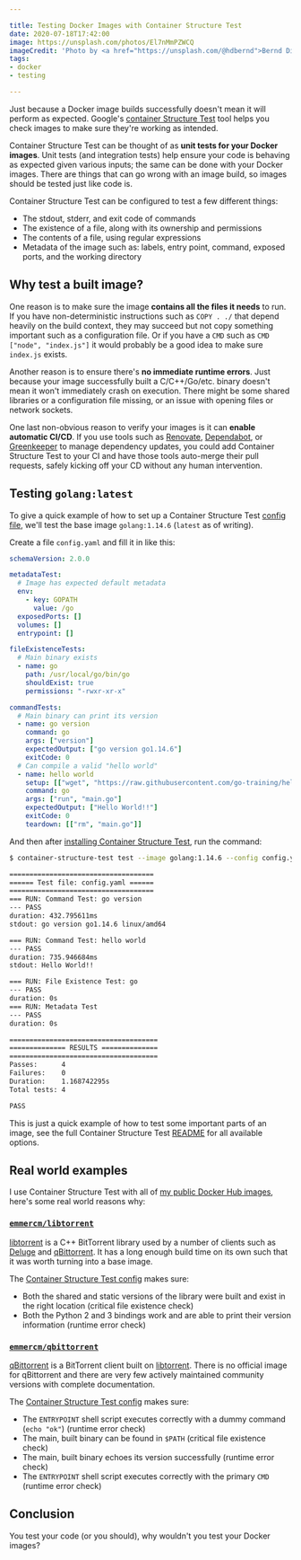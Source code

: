 ```yaml
---

title: Testing Docker Images with Container Structure Test
date: 2020-07-18T17:42:00
image: https://unsplash.com/photos/El7nMmPZWCQ
imageCredit: 'Photo by <a href="https://unsplash.com/@hdbernd">Bernd Dittrich</a> on <a href="https://unsplash.com/photos/El7nMmPZWCQ">Unsplash</a>'
tags:
- docker
- testing

---
```


Just because a Docker image builds successfully doesn't mean it will perform as expected. Google's [container Structure Test](https://github.com/GoogleContainerTools/container-structure-test) tool helps you check images to make sure they're working as intended.

Container Structure Test can be thought of as **unit tests for your Docker images**. Unit tests (and integration tests) help ensure your code is behaving as expected given various inputs; the same can be done with your Docker images. There are things that can go wrong with an image build, so images should be tested just like code is.

Container Structure Test can be configured to test a few different things:

- The stdout, stderr, and exit code of commands
- The existence of a file, along with its ownership and permissions
- The contents of a file, using regular expressions
- Metadata of the image such as: labels, entry point, command, exposed ports, and the working directory

## Why test a built image?

One reason is to make sure the image **contains all the files it needs** to run. If you have non-deterministic instructions such as `COPY . ./` that depend heavily on the build context, they may succeed but not copy something important such as a configuration file. Or if you have a `CMD` such as `CMD ["node", "index.js"]` it would probably be a good idea to make sure `index.js` exists.

Another reason is to ensure there's **no immediate runtime errors**. Just because your image successfully built a C/C++/Go/etc. binary doesn't mean it won't immediately crash on execution. There might be some shared libraries or a configuration file missing, or an issue with opening files or network sockets.

One last non-obvious reason to verify your images is it can **enable automatic CI/CD**. If you use tools such as [Renovate](https://renovate.whitesourcesoftware.com/), [Dependabot](https://dependabot.com/), or [Greenkeeper](https://greenkeeper.io/) to manage dependency updates, you could add Container Structure Test to your CI and have those tools auto-merge their pull requests, safely kicking off your CD without any human intervention.

## Testing `golang:latest`

To give a quick example of how to set up a Container Structure Test [config file](https://github.com/GoogleContainerTools/container-structure-test#setup), we'll test the base image `golang:1.14.6` (`latest` as of writing).

Create a file `config.yaml` and fill it in like this:

```yaml
schemaVersion: 2.0.0

metadataTest:
  # Image has expected default metadata
  env:
    - key: GOPATH
      value: /go
  exposedPorts: []
  volumes: []
  entrypoint: []

fileExistenceTests:
  # Main binary exists
  - name: go
    path: /usr/local/go/bin/go
    shouldExist: true
    permissions: "-rwxr-xr-x"

commandTests:
  # Main binary can print its version
  - name: go version
    command: go
    args: ["version"]
    expectedOutput: ["go version go1.14.6"]
    exitCode: 0
  # Can compile a valid "hello world"
  - name: hello world
    setup: [["wget", "https://raw.githubusercontent.com/go-training/helloworld/master/main.go"]]
    command: go
    args: ["run", "main.go"]
    expectedOutput: ["Hello World!!"]
    exitCode: 0
    teardown: [["rm", "main.go"]]
```

And then after [installing Container Structure Test](https://github.com/GoogleContainerTools/container-structure-test#installation), run the command:

```bash
$ container-structure-test test --image golang:1.14.6 --config config.yaml

====================================
====== Test file: config.yaml ======
====================================
=== RUN: Command Test: go version
--- PASS
duration: 432.795611ms
stdout: go version go1.14.6 linux/amd64

=== RUN: Command Test: hello world
--- PASS
duration: 735.946684ms
stdout: Hello World!!

=== RUN: File Existence Test: go
--- PASS
duration: 0s
=== RUN: Metadata Test
--- PASS
duration: 0s

=====================================
============== RESULTS ==============
=====================================
Passes:      4
Failures:    0
Duration:    1.168742295s
Total tests: 4

PASS
```

This is just a quick example of how to test some important parts of an image, see the full Container Structure Test [README](https://github.com/GoogleContainerTools/container-structure-test#setup) for all available options.

## Real world examples

I use Container Structure Test with all of [my public Docker Hub images](https://hub.docker.com/u/emmercm), here's some real world reasons why:

### [`emmercm/libtorrent`](https://github.com/emmercm/docker-libtorrent)

[libtorrent](https://www.libtorrent.org/) is a C++ BitTorrent library used by a number of clients such as [Deluge](https://deluge-torrent.org/) and [qBittorrent](https://www.qbittorrent.org/). It has a long enough build time on its own such that it was worth turning into a base image.

The [Container Structure Test config](https://github.com/emmercm/docker-qbittorrent/blob/master/4.2/container-structure-test.yml) makes sure:

- Both the shared and static versions of the library were built and exist in the right location (critical file existence check)
- Both the Python 2 and 3 bindings work and are able to print their version information (runtime error check)

### [`emmercm/qbittorrent`](https://github.com/emmercm/docker-qbittorrent)

[qBittorrent](https://www.qbittorrent.org/) is a BitTorrent client built on [libtorrent](https://www.libtorrent.org/). There is no official image for qBittorrent and there are very few actively maintained community versions with complete documentation.

The [Container Structure Test config](https://github.com/emmercm/docker-qbittorrent/blob/master/4.2/container-structure-test.yml) makes sure:

- The `ENTRYPOINT` shell script executes correctly with a dummy command (`echo "ok"`) (runtime error check)
- The main, built binary can be found in `$PATH` (critical file existence check)
- The main, built binary echoes its version successfully (runtime error check)
- The `ENTRYPOINT` shell script executes correctly with the primary `CMD` (runtime error check)

## Conclusion

You test your code (or you should), why wouldn't you test your Docker images?
